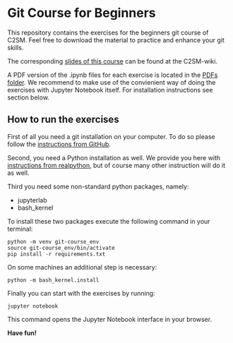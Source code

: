 # Git Course for Beginners
This repository contains the exercises for the beginners git course of C2SM.
Feel free to download the material to practice and enhance your git skills.

The corresponding [slides of this course](https://wiki.c2sm.ethz.ch/CM/WorkshopBestPractices2013) can be found
at the C2SM-wiki.

A PDF version of the .ipynb files for each exercise is located in the [PDFs folder](PDFs).
We recommend to make use of the convienient way of doing the exercises with Jupyter Notebook itself.
For installation instructions see section below.

## How to run the exercises
First of all you need a git installation on your computer.
To do so please follow the [instructions from GitHub](https://github.com/git-guides/install-git).

Second, you need a Python installation as well.
We provide you here with [instructions from realpython](https://realpython.com/installing-python/),
but of course many other instruction will do it as well.

Third you need some non-standard python packages, namely:
   - jupyterlab
   - bash_kernel

To install these two packages execute the following command in your terminal:
```
python -m venv git-course_env
source git-course_env/bin/activate
pip install -r requirements.txt
```
On some machines an additional step is necessary:
```
python -m bash_kernel.install
```

Finally you can start with the exercises by running:
```
jupyter notebook
```
This command opens the Jupyter Notebook interface in your browser.

**Have fun!**
